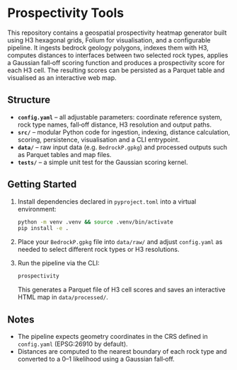 # Prospectivity Tools

This repository contains a geospatial prospectivity heatmap generator built using
H3 hexagonal grids, Folium for visualisation, and a configurable pipeline.
It ingests bedrock geology polygons, indexes them with H3, computes
distances to interfaces between two selected rock types, applies a Gaussian
fall‑off scoring function and produces a prospectivity score for each H3 cell.
The resulting scores can be persisted as a Parquet table and visualised as an
interactive web map.

## Structure

- **`config.yaml`** – all adjustable parameters: coordinate reference system,
  rock type names, fall‑off distance, H3 resolution and output paths.
- **`src/`** – modular Python code for ingestion, indexing, distance
  calculation, scoring, persistence, visualisation and a CLI entrypoint.
- **`data/`** – raw input data (e.g. `BedrockP.gpkg`) and processed outputs
  such as Parquet tables and map files.
- **`tests/`** – a simple unit test for the Gaussian scoring kernel.

## Getting Started

1. Install dependencies declared in `pyproject.toml` into a virtual
   environment:

   ```bash
   python -m venv .venv && source .venv/bin/activate
   pip install -e .
   ```

2. Place your `BedrockP.gpkg` file into `data/raw/` and adjust `config.yaml`
   as needed to select different rock types or H3 resolutions.

3. Run the pipeline via the CLI:

   ```bash
   prospectivity
   ```

   This generates a Parquet file of H3 cell scores and saves an interactive
   HTML map in `data/processed/`.

## Notes

- The pipeline expects geometry coordinates in the CRS defined in
  `config.yaml` (EPSG:26910 by default).
- Distances are computed to the nearest boundary of each rock type and
  converted to a 0–1 likelihood using a Gaussian fall‑off.
